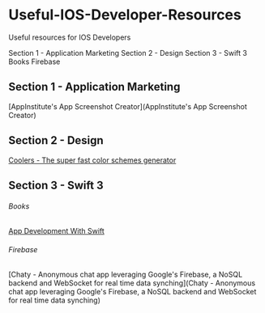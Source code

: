 # Useful-IOS-Developer-Resources
Useful resources for IOS Developers

Section 1 - Application Marketing
Section 2 - Design
Section 3 - Swift 3
  Books
  Firebase

## Section 1 - Application Marketing
[AppInstitute's App Screenshot Creator](AppInstitute's App Screenshot Creator)

## Section 2 - Design
[Coolers - The super fast color schemes generator](https://coolors.co/ "The super fast color schemes generator")

## Section 3 - Swift 3
###### Books
[App Development With Swift](https://itun.es/us/aVbRcb.l)

###### Firebase
[Chaty - Anonymous chat app leveraging Google's Firebase, a NoSQL backend and WebSocket for real time data synching](Chaty - Anonymous chat app leveraging Google's Firebase, a NoSQL backend and WebSocket for real time data synching)
